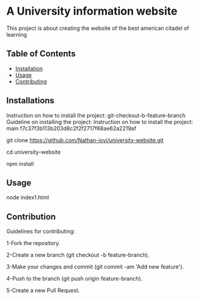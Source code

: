 # A University information website

This project is about creating the website of the best american citadel of learning 

## Table of Contents

- [Installation](#installation)
- [Usage](#usage)
- [Contributing](#contributing)

## Installations

Instruction on how to install the project:
git-checkout-b-feature-branch
Guideline on installing the project:
Instruction on how to install the project:
main 
f7c37f3b113b203d8c2f2f2717f68ae62a2219af


git clone https://github.com/Nathan-jovi/university-website.git  

cd university-website  

npm install  


## Usage

node index1.html

## Contribution

 Guidelines for contributing:

1-Fork the repository.  

2-Create a new branch (git checkout -b feature-branch).  

3-Make your changes and commit (git commit -am 'Add new feature').  

4-Push to the branch (git push origin feature-branch).  

5-Create a new Pull Request.  

